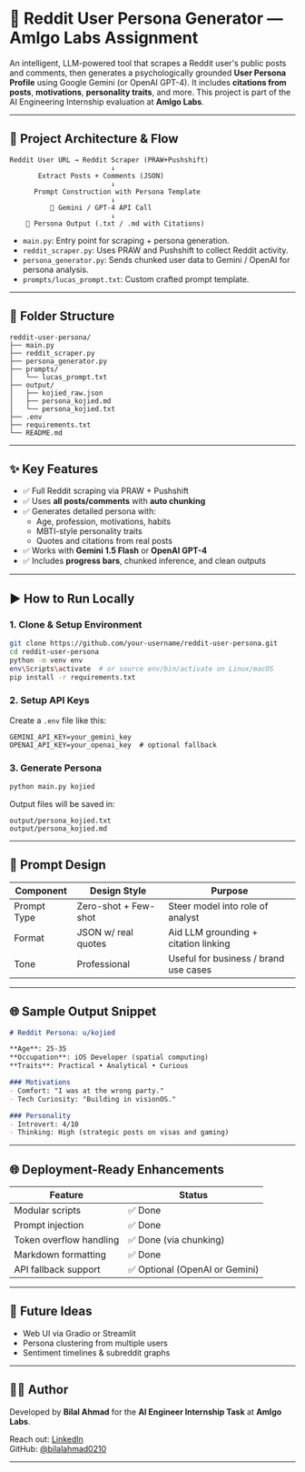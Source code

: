 # 🧠 Reddit User Persona Generator — Amlgo Labs Assignment

An intelligent, LLM-powered tool that scrapes a Reddit user's public posts and comments, then generates a psychologically grounded **User Persona Profile** using Google Gemini (or OpenAI GPT-4). It includes **citations from posts**, **motivations**, **personality traits**, and more. This project is part of the AI Engineering Internship evaluation at **Amlgo Labs**.

---

## 🔧 Project Architecture & Flow

```
Reddit User URL → Reddit Scraper (PRAW+Pushshift)
                         ↓
       Extract Posts + Comments (JSON)
                         ↓
      Prompt Construction with Persona Template
                         ↓
          🤠 Gemini / GPT-4 API Call
                         ↓
    📄 Persona Output (.txt / .md with Citations)
```

- `main.py`: Entry point for scraping + persona generation.
- `reddit_scraper.py`: Uses PRAW and Pushshift to collect Reddit activity.
- `persona_generator.py`: Sends chunked user data to Gemini / OpenAI for persona analysis.
- `prompts/lucas_prompt.txt`: Custom crafted prompt template.

---

## 📁 Folder Structure

```
reddit-user-persona/
├── main.py
├── reddit_scraper.py
├── persona_generator.py
├── prompts/
│   └── lucas_prompt.txt
├── output/
│   ├── kojied_raw.json
│   ├── persona_kojied.md
│   └── persona_kojied.txt
├── .env
├── requirements.txt
└── README.md
```

---

## ✨ Key Features

- ✅ Full Reddit scraping via PRAW + Pushshift
- ✅ Uses **all posts/comments** with **auto chunking**
- ✅ Generates detailed persona with:
  - Age, profession, motivations, habits
  - MBTI-style personality traits
  - Quotes and citations from real posts
- ✅ Works with **Gemini 1.5 Flash** or **OpenAI GPT-4**
- ✅ Includes **progress bars**, chunked inference, and clean outputs

---

## ▶️ How to Run Locally

### 1. Clone & Setup Environment

```bash
git clone https://github.com/your-username/reddit-user-persona.git
cd reddit-user-persona
python -m venv env
env\Scripts\activate  # or source env/bin/activate on Linux/macOS
pip install -r requirements.txt
```

### 2. Setup API Keys

Create a `.env` file like this:

```
GEMINI_API_KEY=your_gemini_key
OPENAI_API_KEY=your_openai_key  # optional fallback
```

### 3. Generate Persona

```bash
python main.py kojied
```

Output files will be saved in:
```
output/persona_kojied.txt
output/persona_kojied.md
```

---

## 🧠 Prompt Design

| Component           | Design Style       | Purpose                                |
|--------------------|--------------------|----------------------------------------|
| Prompt Type         | Zero-shot + Few-shot | Steer model into role of analyst      |
| Format              | JSON w/ real quotes | Aid LLM grounding + citation linking  |
| Tone                | Professional        | Useful for business / brand use cases |

---

## 🌐 Sample Output Snippet

```markdown
# Reddit Persona: u/kojied

**Age**: 25-35  
**Occupation**: iOS Developer (spatial computing)  
**Traits**: Practical • Analytical • Curious  

### Motivations
- Comfort: "I was at the wrong party."  
- Tech Curiosity: "Building in visionOS."

### Personality
- Introvert: 4/10  
- Thinking: High (strategic posts on visas and gaming)
```

---

## 🌐 Deployment-Ready Enhancements

| Feature                 | Status  |
|-------------------------|---------|
| Modular scripts         | ✅ Done |
| Prompt injection        | ✅ Done |
| Token overflow handling | ✅ Done (via chunking) |
| Markdown formatting     | ✅ Done |
| API fallback support    | ✅ Optional (OpenAI or Gemini) |

---

## 🚀 Future Ideas

- Web UI via Gradio or Streamlit
- Persona clustering from multiple users
- Sentiment timelines & subreddit graphs

---

## 🙋‍♂️ Author

Developed by **Bilal Ahmad** for the **AI Engineer Internship Task** at **Amlgo Labs**.

Reach out: [LinkedIn](https://linkedin.com/in/bilalahmad0210)  
GitHub: [@bilalahmad0210](https://github.com/bilalahmad0210)

---
